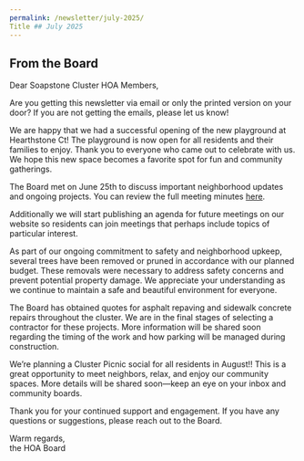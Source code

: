 ```yaml
---
permalink: /newsletter/july-2025/
Title ## July 2025
---
```

## From the Board

Dear Soapstone Cluster HOA Members,  

Are you getting this newsletter via email or only the printed version on your door? If you are not getting the emails, please let us know!   

We are happy that we had a successful opening of the new playground at Hearthstone Ct! The playground is now open for all residents and their families to enjoy. Thank you to everyone who came out to celebrate with us. We hope this new space becomes a favorite spot for fun and community gatherings.  

The Board met on June 25th to discuss important neighborhood updates and ongoing projects. You can review the full meeting minutes [here](https://docs.google.com/document/d/150aUbATtclEOruhWcjXPtM-_x2dfFBnXbxuN0ZzzVHs/edit?usp=drive_link).  

Additionally we will start publishing an agenda for future meetings on our website so residents can join meetings that perhaps include topics of particular interest.   

As part of our ongoing commitment to safety and neighborhood upkeep, several trees have been removed or pruned in accordance with our planned budget. These removals were necessary to address safety concerns and prevent potential property damage. We appreciate your understanding as we continue to maintain a safe and beautiful environment for everyone.  

The Board has obtained quotes for asphalt repaving and sidewalk concrete repairs throughout the cluster. We are in the final stages of selecting a contractor for these projects. More information will be shared soon regarding the timing of the work and how parking will be managed during construction.   

We’re planning a Cluster Picnic social for all residents in August!! This is a great opportunity to meet neighbors, relax, and enjoy our community spaces. More details will be shared soon—keep an eye on your inbox and community boards.  

Thank you for your continued support and engagement. If you have any questions or suggestions, please reach out to the Board.  

Warm regards,  
the HOA Board
